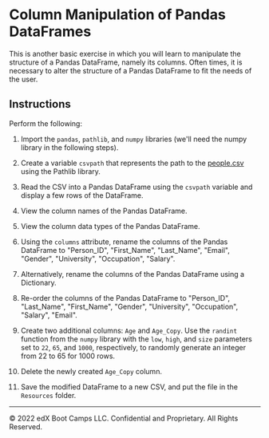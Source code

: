 # Column Manipulation of Pandas DataFrames

This is another basic exercise in which you will learn to manipulate the structure of a Pandas DataFrame, namely its columns. Often times, it is necessary to alter the structure of a Pandas DataFrame to fit the needs of the user.

## Instructions

Perform the following:

1. Import the `pandas`, `pathlib`, and `numpy` libraries (we'll need the numpy library in the following steps).

2. Create a variable `csvpath` that represents the path to the [people.csv](Resources/people.csv) using the Pathlib library.

3. Read the CSV into a Pandas DataFrame using the `csvpath` variable and display a few rows of the DataFrame.

4. View the column names of the Pandas DataFrame.

5. View the column data types of the Pandas DataFrame.

6. Using the `columns` attribute, rename the columns of the Pandas DataFrame to "Person_ID", "First_Name", "Last_Name", "Email", "Gender", "University", "Occupation", "Salary".

7. Alternatively, rename the columns of the Pandas DataFrame using a Dictionary.

8. Re-order the columns of the Pandas DataFrame to "Person_ID", "Last_Name", "First_Name", "Gender", "University", "Occupation", "Salary", "Email".

9. Create two additional columns: `Age` and `Age_Copy`. Use the `randint` function from the `numpy` library with the `low`, `high`, and `size` parameters set to `22`, `65`, and `1000`, respectively, to randomly generate an integer from 22 to 65 for 1000 rows.

10. Delete the newly created `Age_Copy` column.

11. Save the modified DataFrame to a new CSV, and put the file in the `Resources` folder.

---

© 2022 edX Boot Camps LLC. Confidential and Proprietary. All Rights Reserved.

